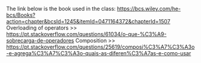The link below is the book used in the class: https://bcs.wiley.com/he-bcs/Books?action=chapter&bcsId=1245&itemId=0471164372&chapterId=1507
Overloading of operators >> https://pt.stackoverflow.com/questions/61034/o-que-%C3%A9-sobrecarga-de-operadores
Composition >> https://pt.stackoverflow.com/questions/25619/composi%C3%A7%C3%A3o-e-agrega%C3%A7%C3%A3o-quais-as-diferen%C3%A7as-e-como-usar
